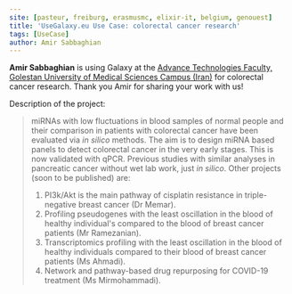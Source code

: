 ```yaml
---
site: [pasteur, freiburg, erasmusmc, elixir-it, belgium, genouest]
title: 'UseGalaxy.eu Use Case: colorectal cancer research'
tags: [UseCase]
author: Amir Sabbaghian
---
```


__Amir Sabbaghian__ is using Galaxy at the [Advance Technologies Faculty, Golestan University of Medical Sciences Campus (Iran)](https://goums.ac.ir/index.php?slc_lang=en&sid=100) for colorectal cancer research. Thank you Amir for sharing your work with us!
 
Description of the project: 

> miRNAs with low fluctuations in blood samples of normal people and their comparison in patients with colorectal cancer have been evaluated
> via _in silico_ methods.
> The aim is to design miRNA based panels to detect colorectal cancer in the very early stages. This is now validated with qPCR.
> Previous studies with similar analyses in pancreatic cancer without wet lab work, just _in silico_. Other projects (soon to be published) are:
> 1. PI3k/Akt is the main pathway of cisplatin resistance in triple-negative breast cancer (Dr Memar).
> 2. Profiling pseudogenes with the least oscillation in the blood of healthy individual's compared to the blood of breast cancer patients (Mr Ramezanian).
> 3. Transcriptomics profiling with the least oscillation in the blood of healthy individuals compared to their blood of breast cancer patients (Ms Ahmadi).
> 4. Network and pathway-based drug repurposing for COVID-19 treatment (Ms Mirmohammadi).
